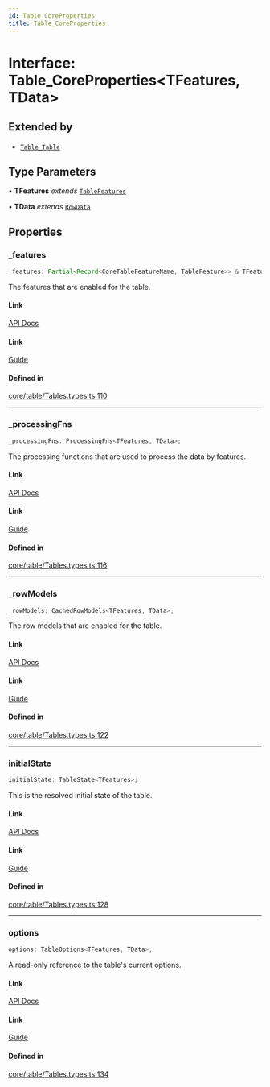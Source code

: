 ```yaml
---
id: Table_CoreProperties
title: Table_CoreProperties
---
```


# Interface: Table\_CoreProperties\<TFeatures, TData\>

## Extended by

- [`Table_Table`](table_table.md)

## Type Parameters

• **TFeatures** *extends* [`TableFeatures`](../type-aliases/tablefeatures.md)

• **TData** *extends* [`RowData`](../type-aliases/rowdata.md)

## Properties

### \_features

```ts
_features: Partial<Record<CoreTableFeatureName, TableFeature>> & TFeatures;
```

The features that are enabled for the table.

#### Link

[API Docs](https://tanstack.com/table/v8/docs/api/core/table#_features)

#### Link

[Guide](https://tanstack.com/table/v8/docs/guide/tables)

#### Defined in

[core/table/Tables.types.ts:110](https://github.com/TanStack/table/blob/main/packages/table-core/src/core/table/Tables.types.ts#L110)

***

### \_processingFns

```ts
_processingFns: ProcessingFns<TFeatures, TData>;
```

The processing functions that are used to process the data by features.

#### Link

[API Docs](https://tanstack.com/table/v8/docs/api/core/table#_processingFns)

#### Link

[Guide](https://tanstack.com/table/v8/docs/guide/tables)

#### Defined in

[core/table/Tables.types.ts:116](https://github.com/TanStack/table/blob/main/packages/table-core/src/core/table/Tables.types.ts#L116)

***

### \_rowModels

```ts
_rowModels: CachedRowModels<TFeatures, TData>;
```

The row models that are enabled for the table.

#### Link

[API Docs](https://tanstack.com/table/v8/docs/api/core/table#_rowmodels)

#### Link

[Guide](https://tanstack.com/table/v8/docs/guide/tables)

#### Defined in

[core/table/Tables.types.ts:122](https://github.com/TanStack/table/blob/main/packages/table-core/src/core/table/Tables.types.ts#L122)

***

### initialState

```ts
initialState: TableState<TFeatures>;
```

This is the resolved initial state of the table.

#### Link

[API Docs](https://tanstack.com/table/v8/docs/api/core/table#initialstate)

#### Link

[Guide](https://tanstack.com/table/v8/docs/guide/tables)

#### Defined in

[core/table/Tables.types.ts:128](https://github.com/TanStack/table/blob/main/packages/table-core/src/core/table/Tables.types.ts#L128)

***

### options

```ts
options: TableOptions<TFeatures, TData>;
```

A read-only reference to the table's current options.

#### Link

[API Docs](https://tanstack.com/table/v8/docs/api/core/table#options)

#### Link

[Guide](https://tanstack.com/table/v8/docs/guide/tables)

#### Defined in

[core/table/Tables.types.ts:134](https://github.com/TanStack/table/blob/main/packages/table-core/src/core/table/Tables.types.ts#L134)
